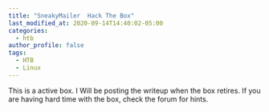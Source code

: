 ```yaml
---
title: "SneakyMailer  Hack The Box"
last_modified_at: 2020-09-14T14:40:02-05:00
categories:
  - htb
author_profile: false
tags:
  - HTB
  - Linux
---
```


This is a active box. I Will be posting the writeup when the box retires. If you are having hard time with the box, check the forum for hints.

